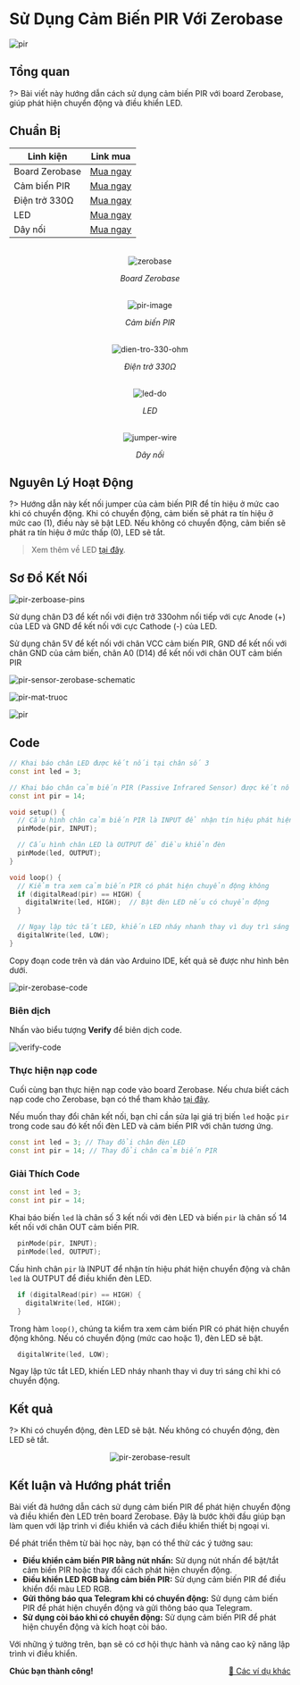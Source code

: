 <br>
<br>
<br>

# Sử Dụng Cảm Biến PIR Với Zerobase

![pir](../../../_media/pir.png "pir")

## Tổng quan

?> Bài viết này hướng dẫn cách sử dụng cảm biến PIR với board Zerobase, giúp phát hiện chuyển động và điều khiển LED.

## Chuẩn Bị

| Linh kiện |  Link mua |
| --- | --- |
| Board Zerobase | [Mua ngay](https://chipstack.vn/san-pham/zerobase/) |
| Cảm biến PIR | [Mua ngay](https://chipstack.vn/san-pham/cam-bien-pir/) |
| Điện trở 330Ω | [Mua ngay](https://chipstack.vn/san-pham/dien-tro-1-4w-1/) |
| LED | [Mua ngay](https://chipstack.vn/san-pham/led-5mm-vo-mau/) |
| Dây nối | [Mua ngay](https://chipstack.vn/san-pham/day-jumper-duc-duc/) |

<br>

<div align="center">
    <img src="../../../_media/zerobase-image.png" alt="zerobase">
    <p><em>Board Zerobase</em></p>
</div>

<br>

<div align="center">
    <img src="../../../_media/pir-image.png" alt="pir-image">
    <p><em>Cảm biến PIR</em></p>
</div>

<br>

<div align="center">
    <img src="../../../_media/dien-tro-330-ohm.png" alt="dien-tro-330-ohm">
    <p><em>Điện trở 330Ω</em></p>
</div>

<br>

<div align="center">
    <img src="../../../_media/led-do.png" alt="led-do">
    <p><em>LED</em></p>
</div>

<br>

<div align="center">
    <img src="../../../_media/jumper-wire.png" alt="jumper-wire">
    <p><em>Dây nối</em></p>
</div>


## Nguyên Lý Hoạt Động

?> Hướng dẫn này kết nối jumper của cảm biến PIR để tín hiệu ở mức cao khi có chuyển động. Khi có chuyển động, cảm biến sẽ phát ra tín hiệu ở mức cao (1), điều này sẽ bật LED. Nếu không có chuyển động, cảm biến sẽ phát ra tín hiệu ở mức thấp (0), LED sẽ tắt.

> Xem thêm về LED [tại đây](https://chipstack.vn/uncategorized/diot-phat-quang-la-gi-nguyen-ly-hoat-dong-va-ung-dung-tiet-kiem-nang-luong/).

## Sơ Đồ Kết Nối

![pir-zerboase-pins](../../../_media/pir-zerobase-pins.png "pir-zerboase-pins")

Sử dụng chân D3 để kết nối với điện trở 330ohm nối tiếp với cực Anode (+) của LED và GND để kết nối với cực Cathode (-) của LED.

Sử dụng chân 5V để kết nối với chân VCC cảm biến PIR, GND để kết nối với chân GND của cảm biến, chân A0 (D14) để kết nối với chân OUT cảm biến PIR

![pir-sensor-zerobase-schematic](../../../_media/pir-sensor-zerobase-schematic.png "pir-sensor-zerobase-schematic")

![pir-mat-truoc](../../../_media/pir-mat-truoc.png "pir-mat-truoc")

![pir](../../../_media/pir.png "pir")


## Code

```cpp
// Khai báo chân LED được kết nối tại chân số 3
const int led = 3;

// Khai báo chân cảm biến PIR (Passive Infrared Sensor) được kết nối tại chân số 14
const int pir = 14;

void setup() {
  // Cấu hình chân cảm biến PIR là INPUT để nhận tín hiệu phát hiện chuyển động
  pinMode(pir, INPUT);

  // Cấu hình chân LED là OUTPUT để điều khiển đèn
  pinMode(led, OUTPUT);
}

void loop() {
  // Kiểm tra xem cảm biến PIR có phát hiện chuyển động không
  if (digitalRead(pir) == HIGH) {
    digitalWrite(led, HIGH);  // Bật đèn LED nếu có chuyển động
  }

  // Ngay lập tức tắt LED, khiến LED nháy nhanh thay vì duy trì sáng chỉ khi có chuyển động
  digitalWrite(led, LOW);
}
```

Copy đoạn code trên và dán vào Arduino IDE, kết quả sẽ được như hình bên dưới.

![pir-zerobase-code](../../../_media/pir-zerobase-code.png "pir-zerobase-code]")

### Biên dịch

Nhấn vào biểu tượng **Verify** để biên dịch code.

![verify-code](https://cdn.chipstack.vn/verify-code.png "verify-code]")

### Thực hiện nạp code

Cuối cùng bạn thực hiện nạp code vào board Zerobase. Nếu chưa biết cách nạp code cho Zerobase, bạn có thể tham khảo [tại đây](https://zerobase.chipstack.vn/#/vi/zerobase/quickstart).

Nếu muốn thay đổi chân kết nối, bạn chỉ cần sửa lại giá trị biến `led` hoặc `pir` trong code sau đó kết nối đèn LED và cảm biến PIR với chân tương ứng.

```cpp
const int led = 3; // Thay đổi chân đèn LED
const int pir = 14; // Thay đổi chân cảm biến PIR
```


### Giải Thích Code

```cpp
const int led = 3;
const int pir = 14;
```

Khai báo biến `led` là chân số 3 kết nối với đèn LED và biến `pir` là chân số 14 kết nối với chân OUT cảm biến PIR.

```cpp
  pinMode(pir, INPUT);
  pinMode(led, OUTPUT);
```

Cấu hình chân `pir` là INPUT để nhận tín hiệu phát hiện chuyển động và chân `led` là OUTPUT để điều khiển đèn LED.

```cpp
  if (digitalRead(pir) == HIGH) {
    digitalWrite(led, HIGH);
  }
```

Trong hàm `loop()`, chúng ta kiểm tra xem cảm biến PIR có phát hiện chuyển động không. Nếu có chuyển động (mức cao hoặc 1), đèn LED sẽ bật.

```cpp
  digitalWrite(led, LOW);
```

Ngay lập tức tắt LED, khiến LED nháy nhanh thay vì duy trì sáng chỉ khi có chuyển động.

## Kết quả

?> Khi có chuyển động, đèn LED sẽ bật. Nếu không có chuyển động, đèn LED sẽ tắt.

<p align="center">
  <img src="../../../_media/pir-zerobase-result.gif" alt="pir-zerobase-result">
</p>

## Kết luận và Hướng phát triển

Bài viết đã hướng dẫn cách sử dụng cảm biến PIR để phát hiện chuyển động và điều khiển đèn LED trên board Zerobase. Đây là bước khởi đầu giúp bạn làm quen với lập trình vi điều khiển và cách điều khiển thiết bị ngoại vi.

Để phát triển thêm từ bài học này, bạn có thể thử các ý tưởng sau:

- **Điều khiển cảm biến PIR bằng nút nhấn:** Sử dụng nút nhấn để bật/tắt cảm biến PIR hoặc thay đổi cách phát hiện chuyển động.
- **Điều khiển LED RGB bằng cảm biến PIR:** Sử dụng cảm biến PIR để điều khiển đổi màu LED RGB.
- **Gửi thông báo qua Telegram khi có chuyển động:** Sử dụng cảm biến PIR để phát hiện chuyển động và gửi thông báo qua Telegram.
- **Sử dụng còi báo khi có chuyển động:** Sử dụng cảm biến PIR để phát hiện chuyển động và kích hoạt còi báo.

Với những ý tưởng trên, bạn sẽ có cơ hội thực hành và nâng cao kỹ năng lập trình vi điều khiển.

**Chúc bạn thành công!** <span style="float: right;">[🔗 Các ví dụ khác](vi/zerobase/examples.md)</span>